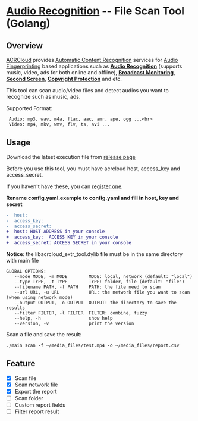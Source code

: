 
# [Audio Recognition](https://www.acrcloud.com/music-recognition) -- File Scan Tool (Golang)



## Overview
  [ACRCloud](https://www.acrcloud.com/) provides [Automatic Content Recognition](https://www.acrcloud.com/docs/introduction/automatic-content-recognition/) services for [Audio Fingerprinting](https://www.acrcloud.com/docs/introduction/audio-fingerprinting/) based applications such as **[Audio Recognition](https://www.acrcloud.com/music-recognition)** (supports music, video, ads for both online and offline), **[Broadcast Monitoring](https://www.acrcloud.com/broadcast-monitoring)**, **[Second Screen](https://www.acrcloud.com/second-screen-synchronization)**, **[Copyright Protection](https://www.acrcloud.com/copyright-protection-de-duplication)** and etc.<br>
  
  This tool can scan audio/video files and detect audios you want to recognize such as music, ads.

  Supported Format:
  
```  
 Audio: mp3, wav, m4a, flac, aac, amr, ape, ogg ...<br>
 Video: mp4, mkv, wmv, flv, ts, avi ...
```


## Usage

Download the latest execution file from [release page](https://github.com/acrcloud/acrcloud_scan_files_go/releases)

Before you use this tool, you must have acrcloud host, access_key and access_secret.

If you haven't have these, you can [register one](https://console.acrcloud.com/signup).

**Rename config.yaml.example to config.yaml and fill in host, key and secret**
```diff
-  host:
-  access_key:
-  access_secret:
+  host: HOST ADDRESS in your console
+  access_key:  ACCESS KEY in your console
+  access_secret: ACCESS SECRET in your console 
```

**Notice**: the libacrcloud_extr_tool.dylib file must be in the same directory with main file

```
GLOBAL OPTIONS:
   --mode MODE, -m MODE        MODE: local, network (default: "local")
   --type TYPE, -t TYPE        TYPE: folder, file (default: "file")
   --filename PATH, -f PATH    PATH: the file need to scan
   --url URL, -u URL           URL: the network file you want to scan (when using network mode)
   --output OUTPUT, -o OUTPUT  OUTPUT: the directory to save the results
   --filter FILTER, -l FILTER  FILTER: combine, fuzzy
   --help, -h                  show help
   --version, -v               print the version
```


Scan a file and save the result:

```
./main scan -f ~/media_files/test.mp4 -o ~/media_files/report.csv
```

## Feature

-   [x] Scan file
-   [x] Scan network file
-   [x] Export the report
-   [ ] Scan folder
-   [ ] Custom report fields
-   [ ] Filter report result
